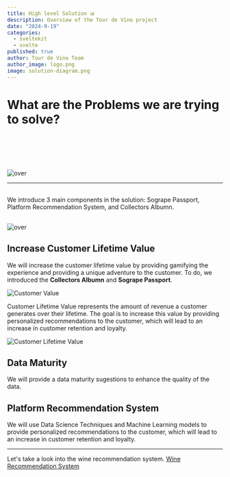 ```yaml
---
title: High level Solution 📊
description: Overview of the Tour de Vino project
date: "2024-9-19"
categories:
  - sveltekit
  - svelte
published: true
author: Tour de Vino Team
author_image: logo.png
image: solution-diagram.png
---
```


# What are the Problems we are trying to solve?

<div style="margin-top: 100px"></div>

![over](sogrape-probems.png)

---

<div style="margin-top: 30px"></div>

We introduce 3 main components in the solution:
Sogrape Passport, Platform Recommendation System, and Collectors Albumn.

<div style="margin-top: 30px"></div>

![over](main-diagram-v2.png)


## Increase Customer Lifetime Value

We will increase the customer lifetime value by providing gamifying the experience and providing a unique adventure to the customer.
To do, we introduced the **Collectors Albumn** and **Sogrape Passport**.

![Customer Value](customer_lifetime_value.svg)

Customer Lifetime Value represents the amount of revenue a customer generates over their lifetime. The goal is to increase this value by providing personalized recommendations to the customer, which will lead to an increase in customer retention and loyalty.

![Customer Lifetime Value](customer_lifetime_value_2.svg)

## Data Maturity

We will provide a data maturity sugestions to enhance the quality of the data.


## Platform Recommendation System

We will use Data Science Techniques and Machine Learning models to provide personalized recommendations to the customer, which will lead to an increase in customer retention and loyalty.


---

Let's take a look into the wine recommendation system. [Wine Recommendation System](/recommendation-post)
